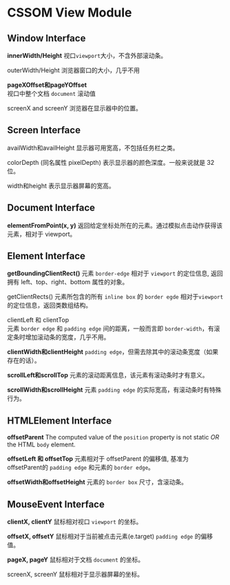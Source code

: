 # CSSOM View Module

## Window Interface

**innerWidth/Height**
视口`viewport`大小，不含外部滚动条。

outerWidth/Height
浏览器窗口的大小，几乎不用

**pageXOffset和pageYOffset**   
视口中整个文档 `document` 滚动值

screenX and screenY
浏览器在显示器中的位置。

## Screen Interface

availWidth和availHeight
显示器可用宽高，不包括任务栏之类。

colorDepth (同名属性 pixelDepth)
表示显示器的颜色深度。一般来说就是 32位。

width和height
表示显示器屏幕的宽高。

## Document Interface

**elementFromPoint(x, y)**
返回给定坐标处所在的元素。通过模拟点击动作获得该元素，相对于 viewport。

## Element Interface

**getBoundingClientRect()**
元素 `border-edge` 相对于 `viewport` 的定位信息, 返回拥有 left、top、right、bottom 属性的对象。

getClientRects()
元素所包含的所有 `inline box` 的 `border egde` 相对于`viewport`的定位信息，返回类数组结构。

clientLeft 和 clientTop     
元素 `border edge` 和 `padding edge` 间的距离，一般而言即 `border-width`，有滚定条时增加滚动条的宽度，几乎不用。

**clientWidth和clientHeight**
`padding edge`，但需去除其中的滚动条宽度（如果存在的话）。

**scrollLeft和scrollTop**
元素的滚动距离信息，该元素有滚动条时才有意义。

**scrollWidth和scrollHeight**
元素 `padding edge` 的实际宽高，有滚动条时有特殊行为。

## HTMLElement Interface

**offsetParent**
The computed value of the `position` property is not static 
*OR* the HTML `body` element.

**offsetLeft 和 offsetTop**
元素相对于 offsetParent 的偏移值, 基准为 offsetParent的 `padding edge` 和元素的 `border edge`。

**offsetWidth和offsetHeight**
元素的 `border box` 尺寸，含滚动条。

## MouseEvent Interface

**clientX, clientY**
鼠标相对视口 `viewport` 的坐标。

**offsetX, offsetY**
鼠标相对于当前被点击元素(e.target) `padding edge` 的偏移值。

**pageX, pageY**
鼠标相对于文档 `document` 的坐标。

screenX, screenY
鼠标相对于显示器屏幕的坐标。